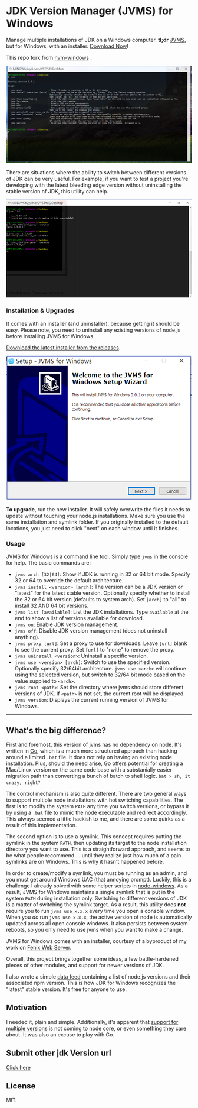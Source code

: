 # JDK Version Manager (JVMS) for Windows

Manage multiple installations of JDK on a Windows computer.
**tl;dr** [JVMS](https://github.com/ystyle/jvms), but for Windows, with an installer. [Download Now](https://github.com/ystyle/jvms/releases)!

This repo fork from [nvm-windows](https://github.com/coreybutler/nvm-windows) .

![NVM for Windows](dist/images/installlatest.png)

There are situations where the ability to switch between different versions of JDK can be very
useful. For example, if you want to test a project you're developing with the latest
bleeding edge version without uninstalling the stable version of JDK, this utility can help.

![Switch between stable and unstable versions.](dist/images/use.png)

### Installation & Upgrades

It comes with an installer (and uninstaller), because getting it should be easy. Please note, you need to uninstall any existing versions of node.js before installing JVMS for Windows.

[Download the latest installer from the releases](https://github.com/ystyle/jvms/releases).

![JVMS for Windows Installer](dist/images/installer.png)

**To upgrade**, run the new installer. It will safely overwrite the files it needs to update without touching your node.js installations.
Make sure you use the same installation and symlink folder. If you originally installed to the default locations, you just need to click
"next" on each window until it finishes.

### Usage

JVMS for Windows is a command line tool. Simply type `jvms` in the console for help. The basic commands are:

- `jvms arch [32|64]`: Show if JDK is running in 32 or 64 bit mode. Specify 32 or 64 to override the default architecture.
- `jvms install <version> [arch]`: The version can be a JDK version or "latest" for the latest stable version. Optionally specify whether to install the 32 or 64 bit version (defaults to system arch). Set `[arch]` to "all" to install 32 AND 64 bit versions.
- `jvms list [available]`: List the JDK installations. Type `available` at the end to show a list of versions available for download.
- `jvms on`: Enable JDK version management.
- `jvms off`: Disable JDK version management (does not uninstall anything).
- `jvms proxy [url]`: Set a proxy to use for downloads. Leave `[url]` blank to see the current proxy. Set `[url]` to "none" to remove the proxy.
- `jvms uninstall <version>`: Uninstall a specific version.
- `jvms use <version> [arch]`: Switch to use the specified version. Optionally specify 32/64bit architecture. `jvms use <arch>` will continue using the selected version, but switch to 32/64 bit mode based on the value supplied to `<arch>`.
- `jvms root <path>`: Set the directory where jvms should store different versions of JDK. If `<path>` is not set, the current root will be displayed.
- `jvms version`: Displays the current running version of JVMS for Windows.

---

## What's the big difference?

First and foremost, this version of jvms has no dependency on node. It's written in [Go](http://golang.org/), which is a much more structured
approach than hacking around a limited `.bat` file. It does not rely on having an existing node installation. Plus, should the need arise, Go
offers potential for creating a Mac/Linux version on the same code base with a substanially easier migration path than converting a bunch of
batch to shell logic. `bat > sh, it crazy, right?`

The control mechanism is also quite different. There are two general ways to support multiple node installations with hot switching capabilities.
The first is to modify the system `PATH` any time you switch versions, or bypass it by using a `.bat` file to mimic the node executable and redirect
accordingly. This always seemed a little hackish to me, and there are some quirks as a result of this implementation.

The second option is to use a symlink. This concept requires putting the symlink in the system `PATH`, then updating its target to
the node installation directory you want to use. This is a straightforward approach, and seems to be what people recommend.... until they
realize just how much of a pain symlinks are on Windows. This is why it hasn't happened before.

In order to create/modify a symlink, you must be running as an admin, and you must get around Windows UAC (that annoying prompt). Luckily, this is
a challenge I already solved with some helper scripts in [node-windows](http://github.com/coreybutler/node-windows). As a result, JVMS for Windows
maintains a single symlink that is put in the system `PATH` during installation only. Switching to different versions of JDK is a matter of
switching the symlink target. As a result, this utility does **not** require you to run `jvms use x.x.x` every time you open a console window.
When you _do_ run `jvms use x.x.x`, the active version of node is automatically updated across all open console windows. It also persists
between system reboots, so you only need to use jvms when you want to make a change.

JVMS for Windows comes with an installer, courtesy of a byproduct of my work on [Fenix Web Server](http://fenixwebserver.com).

Overall, this project brings together some ideas, a few battle-hardened pieces of other modules, and support for newer versions of JDK.

I also wrote a simple [data feed](http://github.com/ystyle/jvms) containing a list of node.js versions and their associated npm version.
This is how JDK for Windows recognizes the "latest" stable version. It's free for anyone to use.

## Motivation

I needed it, plain and simple. Additionally, it's apparent that [support for multiple versions](https://github.com/joyent/node/issues/8075) is not
coming to node core, or even something they care about. It was also an excuse to play with Go.

## Submit other jdk Version url
[Click here](submit.md)

## License

MIT.
